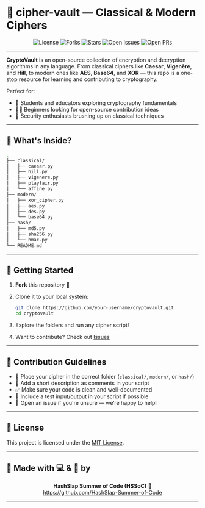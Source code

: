 
# 🔐 cipher-vault — Classical & Modern Ciphers 

<p align="center">
  <img src="https://img.shields.io/github/license/HashSlap-Summer-of-Code/cipher-vault?style=flat-square&color=brightgreen" alt="License"/>
  <img src="https://img.shields.io/github/forks/HashSlap-Summer-of-Code/cipher-vault?style=flat-square&color=gray" alt="Forks"/>
  <img src="https://img.shields.io/github/stars/HashSlap-Summer-of-Code/cipher-vault?style=flat-square&color=blue" alt="Stars"/>
  <img src="https://img.shields.io/github/issues/HashSlap-Summer-of-Code/cipher-vault?style=flat-square&color=green" alt="Open Issues"/>
  <img src="https://img.shields.io/github/issues-pr/HashSlap-Summer-of-Code/cipher-vault?style=flat-square&color=gold" alt="Open PRs"/>
</p>

---

**CryptoVault** is an open-source collection of encryption and decryption algorithms in any language.
From classical ciphers like **Caesar**, **Vigenère**, and **Hill**, to modern ones like **AES**, **Base64**, and **XOR** — this repo is a one-stop resource for learning and contributing to cryptography.

Perfect for:

* 🧠 Students and educators exploring cryptography fundamentals
* 🧑‍💻 Beginners looking for open-source contribution ideas
* 🔐 Security enthusiasts brushing up on classical techniques

---

## 🧰 What's Inside?

```bash
.
├── classical/
│   ├── caesar.py
│   ├── hill.py
│   ├── vigenere.py
│   ├── playfair.py
│   └── affine.py
├── modern/
│   ├── xor_cipher.py
│   ├── aes.py
│   ├── des.py
│   └── base64.py
├── hash/
│   ├── md5.py
│   ├── sha256.py
│   └── hmac.py
└── README.md
```

---

## 🚀 Getting Started

1. **Fork** this repository 🍴
2. Clone it to your local system:

   ```bash
   git clone https://github.com/your-username/cryptovault.git
   cd cryptovault
   ```
3. Explore the folders and run any cipher script!
4. Want to contribute? Check out [Issues](https://github.com/HashSlap-Summer-of-Code/cryptovault/issues)

---

## 🤝 Contribution Guidelines

* 📂 Place your cipher in the correct folder (`classical/`, `modern/`, or `hash/`)
* 📝 Add a short description as comments in your script
* ✅ Make sure your code is clean and well-documented
* 🧪 Include a test input/output in your script if possible
* 💬 Open an issue if you're unsure — we’re happy to help!

---

## 📜 License

This project is licensed under the [MIT License](LICENSE).

---

## 🌟 Made with 💻 & 🔐 by

<p align="center">
  <b>HashSlap Summer of Code (HSSoC)</b> 🚀  
  <br>
  <a href="https://github.com/HashSlap-Summer-of-Code" target="_blank">
    https://github.com/HashSlap-Summer-of-Code
  </a>
</p>

---
